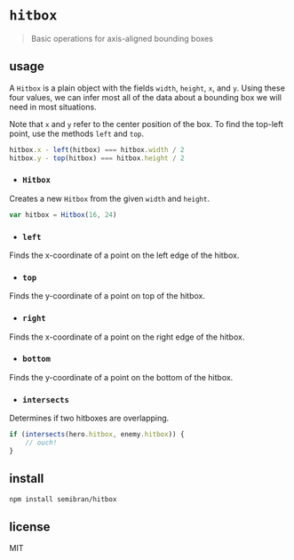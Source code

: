 # `hitbox`
> Basic operations for axis-aligned bounding boxes

## usage
A `Hitbox` is a plain object with the fields `width`, `height`, `x`, and `y`. Using these four values, we can infer most all of the data about a bounding box we will need in most situations.

Note that `x` and `y` refer to the center position of the box. To find the top-left point, use the methods `left` and `top`.
```javascript
hitbox.x - left(hitbox) === hitbox.width / 2
hitbox.y - top(hitbox) === hitbox.height / 2
```

- ### `Hitbox`
Creates a new `Hitbox` from the given `width` and `height`.
```javascript
var hitbox = Hitbox(16, 24)
```

- ### `left`
Finds the x-coordinate of a point on the left edge of the hitbox.

- ### `top`
Finds the y-coordinate of a point on top of the hitbox.

- ### `right`
Finds the x-coordinate of a point on the right edge of the hitbox.

- ### `bottom`
Finds the y-coordinate of a point on the bottom of the hitbox.

- ### `intersects`
Determines if two hitboxes are overlapping.
```javascript
if (intersects(hero.hitbox, enemy.hitbox)) {
	// ouch!
}
```


## install
```sh
npm install semibran/hitbox
```


## license
MIT
